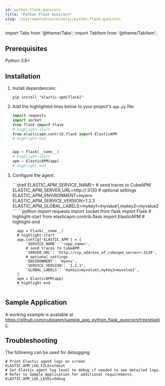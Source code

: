 ```yaml
---
id: python-flask-gunicorn
title: "Python Flask Gunicorn"
slug: /instrumentation/elastic/python-flask-gunicorn
---
```


import Tabs from '@theme/Tabs';
import TabItem from '@theme/TabItem';

## Prerequisites

Python 3.6+

## Installation

1. Install dependencies:

   ```shell
   pip install "elastic-apm[flask]"
   ```

1. Add the highlighted lines below to your project's `app.py` file:

   ```python
   import requests
   import socket
   from flask import Flask
   # highlight-start
   from elasticapm.contrib.flask import ElasticAPM
   # highlight-end


   app = Flask(__name__)
   # highlight-start
   apm = ElasticAPM(app)
   # highlight-end
   ```

1. Configure the agent.

   <Tabs>
      <TabItem value="env" label="Environment Variables">
         ```shell
         ELASTIC_APM_SERVICE_NAME=<app_name>
         # send traces to CubeAPM
         ELASTIC_APM_SERVER_URL=http://<ip_address_of_cubeapm_server>:3130
         # optional settings
         ELASTIC_APM_ENVIRONMENT=myenv
         ELASTIC_APM_SERVICE_VERSION=1.2.3
         ELASTIC_APM_GLOBAL_LABELS=mykey1=myvalue1,mykey2=myvalue2
         ```
      </TabItem>  
      <TabItem value="file" label="Code">
         ```python
         import requests
         import socket
         from flask import Flask
         # highlight-start
         from elasticapm.contrib.flask import ElasticAPM
         # highlight-end

         app = Flask(__name__)
         # highlight-start
         app.config['ELASTIC_APM'] = {
             'SERVICE_NAME': '<app_name>',
             # send traces to CubeAPM
             'SERVER_URL': 'http://<ip_address_of_cubeapm_server>:3130',
             # optional settings
             'ENVIRONMENT': 'myenv',
             'SERVICE_VERSION': '1.2.3',
             'GLOBAL_LABELS': 'mykey1=myvalue1,mykey2=myvalue2',
         }
         apm = ElasticAPM(app)
         # highlight-end
         ```
      </TabItem>

   </Tabs>

## Sample Application

A working example is available at https://github.com/cubeapm/sample_app_python_flask_gunicorn/tree/elastic.

## Troubleshooting

The following can be used for debugging:

```shell
# Print Elastic agent logs on screen
ELASTIC_APM_LOG_FILE=stdout
# Set Elastic agent log level to debug if needed to see detailed logs.
# Refer to Sample Application for additional requirements.
ELASTIC_APM_LOG_LEVEL=debug
```